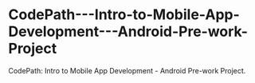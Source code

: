 # CodePath---Intro-to-Mobile-App-Development---Android-Pre-work-Project
CodePath: Intro to Mobile App Development - Android Pre-work Project. 
